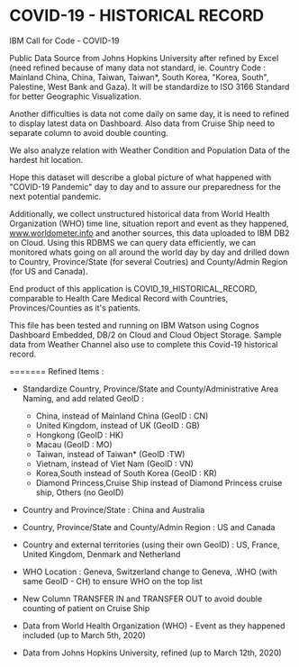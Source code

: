 # COVID-19 - HISTORICAL RECORD
IBM Call for Code - COVID-19

Public Data Source from Johns Hopkins University after refined by Excel (need refined because of many data not standard, 
ie. Country Code : Mainland China, China, Taiwan, Taiwan*, South Korea, "Korea, South", Palestine, West Bank and Gaza). 
It will be standardize to ISO 3166 Standard for better Geographic Visualization.

Another difficulties is data not come daily on same day, it is need to refined to display latest data on Dashboard. 
Also data from Cruise Ship need to separate column to avoid double counting.

We also analyze relation with Weather Condition and Population Data of the hardest hit location.

Hope this dataset will describe a global picture of what happened with "COVID-19 Pandemic" day to day and to assure our 
preparedness for the next potential pandemic.

Additionally, we collect unstructured historical data from World Health Organization (WHO) time line, situation report and event
as they happened, www.worldometer.info and another sources, this data uploaded to IBM DB2 on Cloud. Using this RDBMS we can query
data efficiently, we can monitored whats going on all around the world day by day and drilled down to Country, Province/State
(for several Coutries) and County/Admin Region (for US and Canada).

End product of this application is COVID_19_HISTORICAL_RECORD, comparable to Health Care Medical Record with Countries, Provinces/Counties as it's patients.

This file has been tested and running on IBM Watson using Cognos Dashboard Embedded, DB/2 on Cloud and Cloud Object Storage. Sample data from Weather Channel also use to complete this Covid-19 historical record.

=======
Refined Items :
- Standardize Country, Province/State and County/Administrative Area Naming, and add related GeoID :
   - China, instead of Mainland China (GeoID : CN)
   - United Kingdom, instead of UK (GeoID : GB)
   - Hongkong (GeoID : HK)
   - Macau (GeoID : MO)
   - Taiwan, instead of Taiwan* (GeoID :TW)
   - Vietnam, instead of Viet Nam (GeoID : VN)
   - Korea,South instead of South Korea (GeoID : KR)
   - Diamond Princess,Cruise Ship instead of Diamond Princess cruise ship, Others (no GeoID)
   
 - Country and Province/State : China and Australia
 - Country, Province/State and County/Admin Region : US and Canada
 - Country and external territories (using their own GeoID) : US, France, United Kingdom, Denmark and Netherland
 - WHO Location : Geneva, Switzerland change to Geneva, .WHO (with same GeoID - CH) to ensure WHO on the top list 
 - New Column TRANSFER IN and TRANSFER OUT to avoid double counting of patient on Cruise Ship
 
- Data from World Health Organization (WHO) - Event as they happened included (up to March 5th, 2020)
- Data from Johns Hopkins University, refined (up to March 12th, 2020) 
